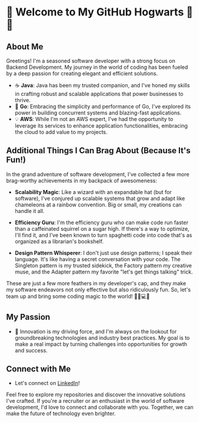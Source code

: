 # 🏰 Welcome to My GitHub Hogwarts 🦉🔮


## About Me
Greetings! I'm a seasoned software developer with a strong focus on Backend Development. My journey in the world of coding has been fueled by a deep passion for creating elegant and efficient solutions.


- ☕️ **Java**: Java has been my trusted companion, and I've honed my skills in crafting robust and scalable applications that power businesses to thrive.
- 🐹 **Go**: Embracing the simplicity and performance of Go, I've explored its power in building concurrent systems and blazing-fast applications.
- 💡 **AWS**: While I'm not an AWS expert, I've had the opportunity to leverage its services to enhance application functionalities, embracing the cloud to add value to my projects.

## Additional Things I Can Brag About (Because It's Fun!)

In the grand adventure of software development, I've collected a few more brag-worthy achievements in my backpack of awesomeness:

- **Scalability Magic**: Like a wizard with an expandable hat (but for software), I've conjured up scalable systems that grow and adapt like chameleons at a rainbow convention. Big or small, my creations can handle it all.

- **Efficiency Guru**: I'm the efficiency guru who can make code run faster than a caffeinated squirrel on a sugar high. If there's a way to optimize, I'll find it, and I've been known to turn spaghetti code into code that's as organized as a librarian's bookshelf.

- **Design Pattern Whisperer**: I don't just use design patterns; I speak their language. It's like having a secret conversation with your code. The Singleton pattern is my trusted sidekick, the Factory pattern my creative muse, and the Adapter pattern my favorite "let's get things talking" trick.

These are just a few more feathers in my developer's cap, and they make my software endeavors not only effective but also ridiculously fun. So, let's team up and bring some coding magic to the world! 🧙‍♂️💻🎩

## My Passion
- 🚀 Innovation is my driving force, and I'm always on the lookout for groundbreaking technologies and industry best practices. My goal is to make a real impact by turning challenges into opportunities for growth and success.

## Connect with Me
- Let's connect on [LinkedIn](https://www.linkedin.com/in/vatsuvaksi/)!

Feel free to explore my repositories and discover the innovative solutions I've crafted. If you're a recruiter or an enthusiast in the world of software development, I'd love to connect and collaborate with you. Together, we can make the future of technology even brighter.







